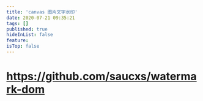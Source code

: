 ```yaml
---
title: 'canvas 图片文字水印'
date: 2020-07-21 09:35:21
tags: []
published: true
hideInList: false
feature: 
isTop: false
---
```

# https://github.com/saucxs/watermark-dom